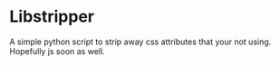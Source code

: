 Libstripper
===========

A simple python script to strip away css attributes that your not using. Hopefully js soon as well.

